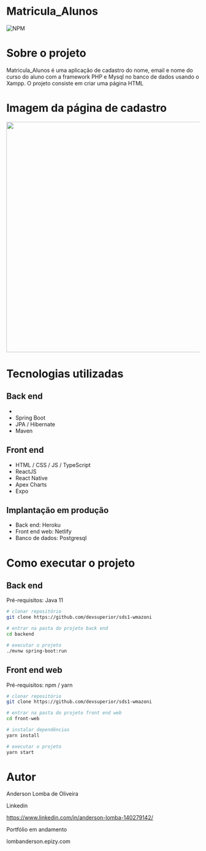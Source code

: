 # Matricula_Alunos
![NPM](https://img.shields.io/npm/l/react)

# Sobre o projeto

Matricula_Alunos é uma aplicação de cadastro do nome, email e nome do curso do aluno com a framework PHP e Mysql no banco de dados usando o Xampp. O projeto consiste em criar uma página HTML 

# Imagem da página de cadastro
<div align="center">
<img src="https://user-images.githubusercontent.com/60937513/144054070-e6e673d8-bdc6-4691-a2ce-5f9752ccf6a2.png" width="600" />
</div>



# Tecnologias utilizadas
## Back end
- 
- Spring Boot
- JPA / Hibernate
- Maven
## Front end
- HTML / CSS / JS / TypeScript
- ReactJS
- React Native
- Apex Charts
- Expo
## Implantação em produção
- Back end: Heroku
- Front end web: Netlify
- Banco de dados: Postgresql

# Como executar o projeto

## Back end
Pré-requisitos: Java 11

```bash
# clonar repositório
git clone https://github.com/devsuperior/sds1-wmazoni

# entrar na pasta do projeto back end
cd backend

# executar o projeto
./mvnw spring-boot:run
```

## Front end web
Pré-requisitos: npm / yarn

```bash
# clonar repositório
git clone https://github.com/devsuperior/sds1-wmazoni

# entrar na pasta do projeto front end web
cd front-web

# instalar dependências
yarn install

# executar o projeto
yarn start
```

# Autor

Anderson Lomba de Oliveira

Linkedin

https://www.linkedin.com/in/anderson-lomba-140279142/

Portfólio em andamento

lombanderson.epizy.com


